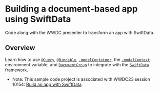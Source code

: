 # Building a document-based app using SwiftData

Code along with the WWDC presenter to transform an app with SwiftData.

## Overview

Learn how to use [`@Query`](https://developer.apple.com/documentation/swiftdata/query), [`@Bindable`](https://developer.apple.com/documentation/swiftui/bindable), [`.modelContainer`](<https://developer.apple.com/documentation/SwiftUI/View/modelContainer(_:)>), the [`.modelContext`](https://developer.apple.com/documentation/SwiftUI/EnvironmentValues/modelContext) environment variable, and [`DocumentGroup`](https://developer.apple.com/documentation/swiftui/documentgroup) to integrate with the [`SwiftData`](https://developer.apple.com/documentation/swiftdata) framework.

- Note: This sample code project is associated with WWDC23 session 10154: [Build an app with SwiftData](https://developer.apple.com/wwdc23/10154/).
